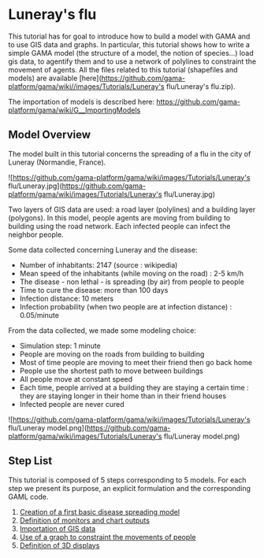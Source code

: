 # Luneray's flu


This tutorial has for goal to introduce how to build a model with GAMA and to use GIS data and graphs. In particular, this tutorial shows how to write a simple GAMA model (the structure of a model, the notion of species...) load gis data, to agentify them and to use a network of polylines to constraint the movement of agents. All the files related to this tutorial (shapefiles and models) are available [here](https://github.com/gama-platform/gama/wiki//images/Tutorials/Luneray's flu/Luneray's flu.zip).

The importation of models is described here: https://github.com/gama-platform/gama/wiki/G__ImportingModels


## Model Overview
The model built in this tutorial concerns the spreading of a flu in the city of Luneray (Normandie, France).

![https://github.com/gama-platform/gama/wiki/images/Tutorials/Luneray's flu/Luneray.jpg](https://github.com/gama-platform/gama/wiki/images/Tutorials/Luneray's flu/Luneray.jpg)

Two layers of GIS data are used: a road layer (polylines) and a building layer (polygons). In this model, people agents are moving from building to building using the road network. Each infected people can infect the neighbor people.

Some data collected concerning Luneray and the disease:
* Number of inhabitants: 2147 (source : wikipedia)
* Mean speed of the inhabitants (while moving on the road) : 2-5 km/h
* The disease - non lethal - is spreading (by air) from people to people
* Time to cure the disease: more than 100 days
* Infection distance: 10 meters
* Infection probability (when two people are at infection distance) : 0.05/minute

From the data collected, we made some modeling choice:
* Simulation step: 1 minute
* People are moving on the roads from building to building 
* Most of time people are moving to meet their friend then go back home
* People use the shortest path to move between buildings
* All people move at constant speed
* Each time, people arrived at a building they are staying a certain time : they are staying longer in their home than in their friend houses
* Infected people are never cured

![https://github.com/gama-platform/gama/wiki/images/Tutorials/Luneray's flu/Luneray model.png](https://github.com/gama-platform/gama/wiki/images/Tutorials/Luneray's flu/Luneray model.png)

## Step List

This tutorial is composed of 5 steps corresponding to 5 models. For each step we present its purpose, an explicit formulation and the corresponding GAML code.

  1. [Creation of a first basic disease spreading model](Tutorial__RoadTraficModel_step1)
  1. [Definition of monitors and chart outputs](Tutorial__RoadTraficModel_step2)
  1. [Importation of GIS data](Tutorial__RoadTraficModel_step3)
  1. [Use of a graph to constraint the movements of people](Tutorial__RoadTraficModel_step4)
  1. [Definition of 3D displays](Tutorial__RoadTraficModel_step5)